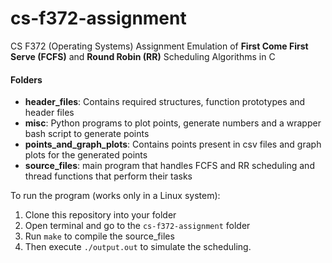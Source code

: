 # cs-f372-assignment
CS F372 (Operating Systems) Assignment
Emulation of **First Come First Serve (FCFS)** and **Round Robin (RR)** Scheduling Algorithms in C

#### Folders
- **header_files**: Contains required structures, function prototypes and header files
- **misc**: Python programs to plot points, generate numbers and a wrapper bash script to generate points
- **points_and_graph_plots**: Contains points present in csv files and graph plots for the generated points
- **source_files**: main program that handles FCFS and RR scheduling and thread functions that perform their tasks

To run the program (works only in a Linux system): 
1. Clone this repository into your folder
2. Open terminal and go to the `cs-f372-assignment` folder
3. Run `make` to compile the source_files
4. Then execute `./output.out` to simulate the scheduling.
